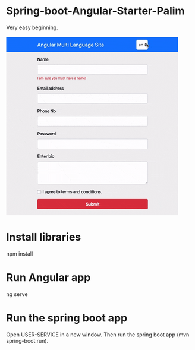 # Spring-boot-Angular-Starter-Palim
Very easy beginning.
<br>
<br>
![alt text](https://github.com/myNameIsHamza/Spring-boot-Angular-Starter-Palim/blob/master/images/angular-i18n-8092-01.gif)
# Install libraries 
npm install
# Run Angular app
ng serve 
# Run the spring boot app
Open USER-SERVICE in a new window.
Then run the spring boot app (mvn spring-boot:run).
